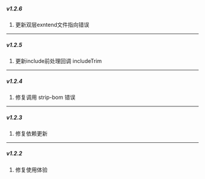 ##### v1.2.6

1. 更新双层exntend文件指向错误

---

##### v1.2.5

1. 更新include前处理回调 includeTrim

---

##### v1.2.4

1. 修复调用 strip-bom 错误

---

##### v1.2.3

1. 修复依赖更新

---

##### v1.2.2

1. 修复使用体验